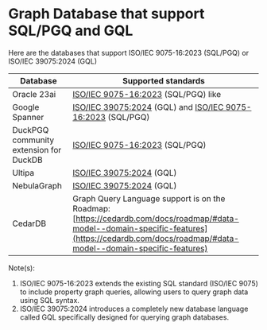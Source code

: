 # Graph Database that support SQL/PGQ and GQL

Here are the databases that support ISO/IEC 9075-16:2023 (SQL/PGQ) or ISO/IEC 39075:2024 (GQL)

|Database|Supported standards|
|--------|-------------------|
|Oracle 23ai|[ISO/IEC 9075-16:2023](https://blogs.oracle.com/ace/post/getting-started-with-property-graphs-in-oracle-database-23ai) (SQL/PGQ) like|
|Google Spanner|[ISO/IEC 39075:2024](https://cloud.google.com/spanner/docs/graph/iso-standards) (GQL) and [ISO/IEC 9075-16:2023](https://cloud.google.com/spanner/docs/graph/iso-standards) (SQL/PGQ)|
|DuckPGQ community extension for DuckDB|[ISO/IEC 9075-16:2023](https://duckpgq.org/) (SQL/PGQ)|
|Ultipa|[ISO/IEC 39075:2024](https://www.ultipa.com/document/gql/gql-conformance/v5.0) (GQL) |
|NebulaGraph|[ISO/IEC 39075:2024](https://www.nebula-graph.io/posts/NebulaGraph_Cloud_Standard_Tier_Launches_with_14_Day_Free_Trial) (GQL) |
|CedarDB|Graph Query Language support is on the Roadmap: [https://cedardb.com/docs/roadmap/#data-model--domain-specific-features](https://cedardb.com/docs/roadmap/#data-model--domain-specific-features)|

Note(s):

1. ISO/IEC 9075-16:2023 extends the existing SQL standard (ISO/IEC 9075) to include property graph queries, allowing users to query graph data using SQL syntax.
2. ISO/IEC 39075:2024 introduces a completely new database language called GQL specifically designed for querying graph databases.

